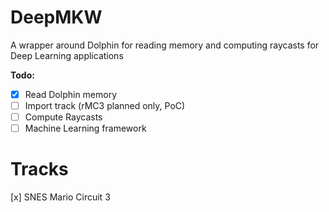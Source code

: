 # DeepMKW
 A wrapper around Dolphin for reading memory and computing raycasts for Deep Learning applications

**Todo:**
 - [x] Read Dolphin memory
 - [ ] Import track (rMC3 planned only, PoC)
 - [ ] Compute Raycasts
 - [ ] Machine Learning framework
 
 # Tracks
 [x] SNES Mario Circuit 3





